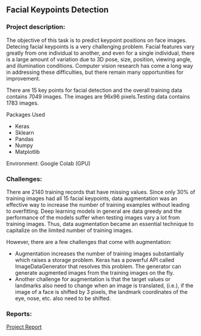 ## Facial Keypoints Detection

### Project description: 
The objective of this task is to predict keypoint positions on face images. Detecing facial keypoints is a very challenging problem. Facial features vary greatly from one individual to another, and even for a single individual, there is a large amount of variation due to 3D pose, size, position, viewing angle, and illumination conditions. Computer vision research has come a long way in addressing these difficulties, but there remain many opportunities for improvement.

There are 15 key points for facial detection and the overall training data contains 7049 images. The images are 96x96 pixels.Testing data contains 1783 images.

Packages Used 
- Keras
- Sklearn
- Pandas
- Numpy
- Matplotlib

Environment: Google Colab (GPU)

### Challenges:
There are 2140 training records that have missing values. Since only 30% of training images had all 15 facial keypoints, data augmentation was an effective way to increase the number of training examples without leading to overfitting. Deep learning models in general are data greedy and the performance of the models suffer when testing images vary a lot from training images. Thus, data augmentation became an essential technique to capitalize on the limited number of training images.

However, there are a few challenges that come with augmentation:
- Augmentation increases the number of training images substantially which raises a storage problem. Keras has a powerful API called ImageDataGenerator that resolves this problem. The generator can generate augmented images from the training images on the fly.
- Another challenge for augmentation is that the target values or landmarks also need to change when an image is translated, (i.e.), if the image of a face is shifted by 3 pixels, the landmark coordinates of the eye, nose, etc. also need to be shifted.

### Reports:
[Project Report](/pdf/w207_Facial_Keypt_Detection.pdf)

